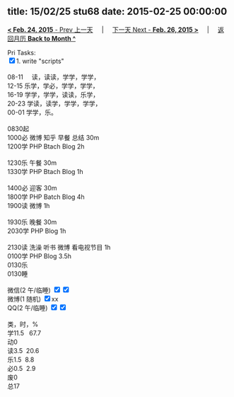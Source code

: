title: 15/02/25 stu68
date: 2015-02-25 00:00:00
---
[**< Feb. 24, 2015** - Prev 上一天](/lifelogs/2015/02/d24.html) &nbsp; &nbsp; | &nbsp; &nbsp; [下一天 Next - **Feb. 26, 2015 >**](/lifelogs/2015/02/d26.html) &nbsp; &nbsp; |  &nbsp; &nbsp; [返回月历 **Back to Month ^**](/lifelogs/2015/02/index.html)
<br/><div>Pri Tasks:<br/><input type="checkbox" checked="true"/>1. write "scripts"<div><br/></div>08-11     读，读读，学学，学学，<br/>12-15 乐学，学必，学学，学学，</div><div>16-19 学学，学学，读读，乐学，<br/>20-23 学读，读学，学学，学学，</div><div>00-01 学学，乐。<br/><div><br/></div>0830起<br/>1000必 微博 知乎 早餐 总结 30m<br/>1200学 PHP Btach Blog 2h<div><br/></div>1230乐 午餐 30m</div><div><div>1330学 PHP Btach Blog 1h</div><div><br/></div><div>1400必 迎客 30m</div>1800学 PHP Batch Blog 4h<div>1900读 微博 1h</div><div><br/></div>1930乐 晚餐 30m<br/>2030学 PHP Blog 1h<div><br/></div><div>2130读 洗澡 听书 微博 看电视节目 1h</div><div>0100学 PHP Blog 3.5h</div><div>0130乐</div>0130睡</div><div><br/>微信(2 午/临睡) <input type="checkbox" checked="true"/><input type="checkbox" checked="false"/><br/>微博(1 随机) <input type="checkbox" checked="true"/>xx<br/>QQ(2 午/临睡) <input type="checkbox" checked="true"/><input type="checkbox" checked="true"/><br/><div><br/></div>类，时，%<br/>学11.5   67.7<br/>动0<br/>读3.5  20.6<br/>乐1.5  8.8<br/>必0.5  2.9<br/>废0<br/>总17</div>